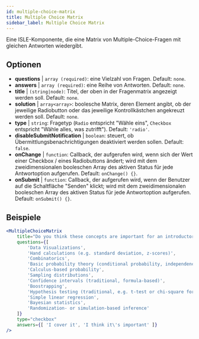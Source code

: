```yaml
---
id: multiple-choice-matrix 
title: Multiple Choice Matrix
sidebar_label: Multiple Choice Matrix
---
```


Eine ISLE-Komponente, die eine Matrix von Multiple-Choice-Fragen mit gleichen Antworten wiedergibt.

## Optionen

* __questions__ | `array (required)`: eine Vielzahl von Fragen. Default: `none`.
* __answers__ | `array (required)`: eine Reihe von Antworten. Default: `none`.
* __title__ | `(string|node)`: Titel, der oben in der Fragenmatrix angezeigt werden soll. Default: `none`.
* __solution__ | `array<array>`: boolesche Matrix, deren Element angibt, ob der jeweilige Radiobutton oder das jeweilige Kontrollkästchen angekreuzt werden soll. Default: `none`.
* __type__ | `string`: Fragetyp (`Radio` entspricht "Wähle eins", `Checkbox` entspricht "Wähle alles, was zutrifft"). Default: `'radio'`.
* __disableSubmitNotification__ | `boolean`: steuert, ob Übermittlungsbenachrichtigungen deaktiviert werden sollen. Default: `false`.
* __onChange__ | `function`: Callback, der aufgerufen wird, wenn sich der Wert einer Checkbox / eines Radiobuttons ändert; wird mit dem zweidimensionalen booleschen Array des aktiven Status für jede Antwortoption aufgerufen. Default: `onChange() {}`.
* __onSubmit__ | `function`: Callback, der aufgerufen wird, wenn der Benutzer auf die Schaltfläche "Senden" klickt; wird mit dem zweidimensionalen booleschen Array des aktiven Status für jede Antwortoption aufgerufen. Default: `onSubmit() {}`.


## Beispiele

```jsx live
<MultipleChoiceMatrix 
    title="Do you think these concepts are important for an introductory statistics course, and do you (or your department) cover them in your introductory courses?" id="topics" 
    questions={[
        'Data Visualizations',
        'Hand calculations (e.g. standard deviation, z-scores)',
        'Combinatorics',
        'Basic probability theory (conditional probability, independence...)',
        'Calculus-based probability',
        'Sampling distributions',
        'Confidence intervals (traditional, formula-based)',
        'Boostrapping',
        'Hypothesis testing (traditional, e.g. t-test or chi-square formulas and tables)',
        'Simple linear regression',
        'Bayesian statistics',
        'Randomization- or simulation-based inference'
    ]}
    type="checkbox" 
    answers={[ 'I cover it', 'I think it\'s important' ]} 
/>
```
